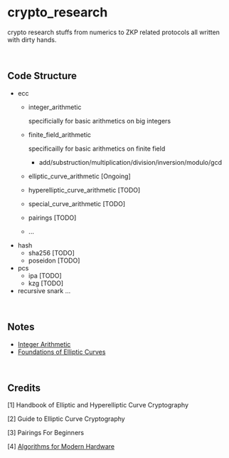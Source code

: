# crypto_research

crypto research stuffs from numerics to ZKP related protocols all written with dirty hands.

<br />

## Code Structure
- ecc 
    - integer_arithmetic

        specificially for basic arithmetics on big integers

    - finite_field_arithmetic

        specificailly for basic arithmetics on finite field

        - add/substruction/multiplication/division/inversion/modulo/gcd

    - elliptic_curve_arithmetic [Ongoing]
    - hyperelliptic_curve_arithmetic [TODO] 
    - special_curve_arithmetic [TODO]
    - pairings [TODO]
    - ...
- hash
    - sha256 [TODO]
    - poseidon [TODO]
- pcs
    - ipa [TODO]
    - kzg [TODO]
- recursive snark
    ...

<br />

## Notes 

- [Integer Arithmetic](https://hackmd.io/@70xfCGp1QViTYYJh3AMrQg/rkF-5hHwT)
- [Foundations of Elliptic Curves
](https://hackmd.io/@70xfCGp1QViTYYJh3AMrQg/HJ7rcsY4a)

<br />

## Credits
[1] Handbook of Elliptic and Hyperelliptic Curve Cryptography

[2] Guide to Elliptic Curve Cryptography

[3] Pairings For Beginners

[4] [Algorithms for Modern Hardware](https://en.algorithmica.org/hpc/)